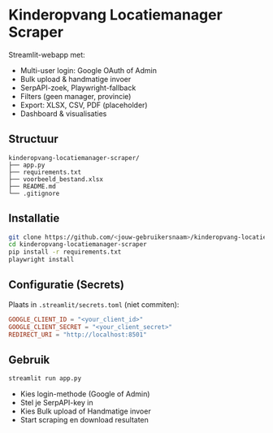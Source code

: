# Kinderopvang Locatiemanager Scraper

Streamlit-webapp met:
- Multi-user login: Google OAuth of Admin
- Bulk upload & handmatige invoer
- SerpAPI-zoek, Playwright-fallback
- Filters (geen manager, provincie)
- Export: XLSX, CSV, PDF (placeholder)
- Dashboard & visualisaties

## Structuur
```
kinderopvang-locatiemanager-scraper/
├── app.py
├── requirements.txt
├── voorbeeld_bestand.xlsx
├── README.md
└── .gitignore
```

## Installatie
```bash
git clone https://github.com/<jouw-gebruikersnaam>/kinderopvang-locatiemanager-scraper.git
cd kinderopvang-locatiemanager-scraper
pip install -r requirements.txt
playwright install
```

## Configuratie (Secrets)
Plaats in `.streamlit/secrets.toml` (niet commiten):
```toml
GOOGLE_CLIENT_ID = "<your_client_id>"
GOOGLE_CLIENT_SECRET = "<your_client_secret>"
REDIRECT_URI = "http://localhost:8501"
```

## Gebruik
```bash
streamlit run app.py
```
- Kies login-methode (Google of Admin)
- Stel je SerpAPI-key in
- Kies Bulk upload of Handmatige invoer
- Start scraping en download resultaten


